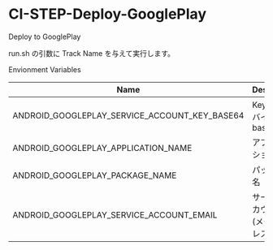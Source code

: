 # CI-STEP-Deploy-GooglePlay
Deploy to GooglePlay

run.sh の引数に Track Name を与えて実行します。

Envionment Variables

|Name|Description|
|---|---|
|ANDROID_GOOGLEPLAY_SERVICE_ACCOUNT_KEY_BASE64|Keystoreのバイナリのbase64|
|ANDROID_GOOGLEPLAY_APPLICATION_NAME|アプリケーション名|
|ANDROID_GOOGLEPLAY_PACKAGE_NAME|パッケージ名|
|ANDROID_GOOGLEPLAY_SERVICE_ACCOUNT_EMAIL|サービルアカウント名(メールアドレス)|
